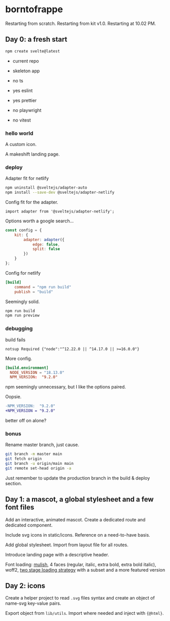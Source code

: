 # borntofrappe

Restarting from scratch. Restarting from kit v1.0. Restarting at 10.02 PM.

## Day 0: a fresh start

```bash
npm create svelte@latest
```

- current repo

- skeleton app

- no ts

- yes eslint

- yes prettier

- no playwright

- no vitest

### hello world

A custom icon.

A makeshift landing page.

### deploy <!-- fingers crossed -->

Adapter fit for netlify

```bash
npm uninstall @sveltejs/adapter-auto
npm install --save-dev @sveltejs/adapter-netlify
```

Config fit for the adapter.

```
import adapter from '@sveltejs/adapter-netlify';
```

Options worth a google search...

```js
const config = {
	kit: {
		adapter: adapter({
			edge: false,
			split: false
		})
	}
};
```

Config for netlify

```toml
[build]
    command = "npm run build"
    publish = "build"
```

Seemingly solid.

```bash
npm run build
npm run preview
```

### debugging

build fails

```text
notsup Required {"node":"^12.22.0 || ^14.17.0 || >=16.0.0"}
```

More config.

```toml
[build.environment]
  NODE_VERSION = "18.13.0"
  NPM_VERSION:  "9.2.0"
```

npm seemingly unnecessary, but I like the options paired.

Oopsie.

```diff
-NPM_VERSION:  "9.2.0"
+NPM_VERSION = "9.2.0"
```

better off on alone?

### bonus

Rename master branch, just cause.

```bash
git branch -m master main
git fetch origin
git branch -u origin/main main
git remote set-head origin -a
```

Just remember to update the production branch in the build & deploy section.

## Day 1: a mascot, a global stylesheet and a few font files

Add an interactive, animated mascot. Create a dedicated route and dedicated component.

Include svg icons in static/icons. Reference on a need-to-have basis.

Add global stylesheet. Import from layout file for all routes.

Introduce landing page with a descriptive header.

Font loading: [mulish](https://fonts.google.com/specimen/Mulish), 4 faces (regular, italic, extra bold, extra bold italic), woff2, [two stage loading strategy](https://www.zachleat.com/web/css-tricks-web-fonts/) with a subset and a more featured version <!-- worth a more detailed write-up to remember the process -->

## Day 2: icons

Create a helper project to read `.svg` files syntax and create an object of name-svg key-value pairs.

Export object from `lib/utils`. Import where needed and inject with `{@html}`.
